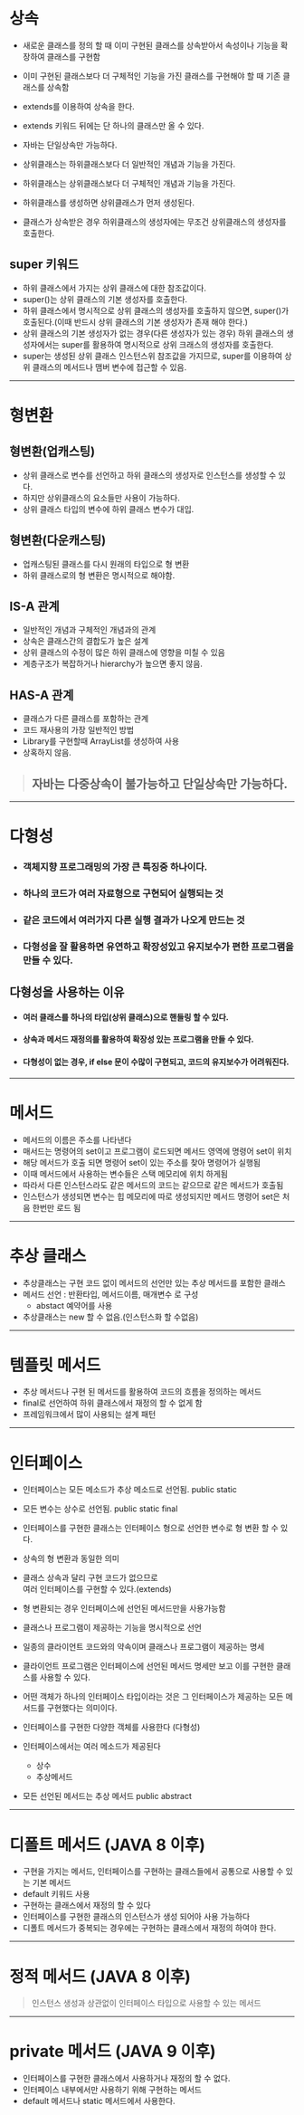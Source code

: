 # 상속    

- 새로운 클래스를 정의 할 때 이미 구현된 클래스를 상속받아서 속성이나 기능을 확장하여 클래스를 구현함    

- 이미 구현된 클래스보다 더 구체적인 기능을 가진 클래스를 구현해야 할 때 기존 클래스를 상속함    

- extends를 이용하여 상속을 한다.  
- extends 키워드 뒤에는 단 하나의 클래스만 올 수 있다.  
- 자바는 단일상속만 가능하다.    

- 상위클래스는 하위클래스보다 더 일반적인 개념과 기능을 가진다.  
- 하위클래스는 상위클래스보다 더 구체적인 개념과 기능을 가진다.    

- 하위클래스를 생성하면 상위클래스가 먼저 생성된다.  
- 클래스가 상속받은 경우 하위클래스의 생성자에는 무조건 상위클래스의 생성자를 호출한다.    

## super 키워드
- 하위 클래스에서 가지는 상위 클래스에 대한 참조값이다.
- super()는 상위 클래스의 기본 생성자를 호출한다.
- 하위 클래스에서 명시적으로 상위 클래스의 생성자를 호출하지 않으면, super()가 호출된다.(이때 반드시 상위 클래스의 기본 생성자가 존재 해야 한다.)
- 상위 클래스의 기본 생성자가 없는 경우(다른 생성자가 있는 경우) 하위 클래스의 생성자에서는 super를 활용하여 명시적으로 상위 크래스의 생성자를 호출한다.
- super는 생성된 상위 클래스 인스턴스위 참조값을 가지므로, super를 이용하여 상위 클래스의 메서드나 맴버 변수에 접근할 수 있음.
---------------------------------------------------------------
# 형변환
## 형변환(업캐스팅)  
- 상위 클래스로 변수를 선언하고 하위 클래스의 생성자로 인스턴스를 생성할 수 있다.
- 하지만 상위클래스의 요소들만 사용이 가능하다.  
- 상위 클래스 타입의 변수에 하위 클래스 변수가 대입.    

## 형변환(다운캐스팅)  
- 업캐스팅된 클래스를 다시 원래의 타입으로 형 변환  
- 하위 클래스로의 형 변환은 명시적으로 해야함.    

## IS-A 관계  
- 일반적인 개념과 구체적인 개념과의 관계  
- 상속은 클래스간의 결합도가 높은 설계  
- 상위 클래스의 수정이 많은 하위 클래스에 영향을 미칠 수 있음  
- 계층구조가 복잡하거나 hierarchy가 높으면 좋지 않음.    

## HAS-A 관계  
- 클래스가 다른 클래스를 포함하는 관계  
- 코드 재사용의 가장 일반적인 방법  
- Library를 구현할때 ArrayList를 생성하여 사용  
- 상혹하지 않음.    

> ## 자바는 다중상속이 불가능하고 단일상속만 가능하다.      
--------------
# 다형성
- ### 객체지향 프로그래밍의 가장 큰 특징중 하나이다.
- ### 하나의 코드가 여러 자료형으로 구현되어 실행되는 것
- ### 같은 코드에서 여러가지 다른 실행 결과가 나오게 만드는 것
- ### 다형성을 잘 활용하면 유연하고 확장성있고 유지보수가 편한 프로그램을 만들 수 있다.

## 다형성을 사용하는 이유
- #### 여러 클래스를 하나의 타입(상위 클래스)으로 핸들링 할 수 있다.
- #### 상속과 메서드 재정의를 활용하여 확장성 있는 프로그램을 만들 수 있다.
- #### 다형성이 없는 경우, if else 문이 수많이 구현되고, 코드의 유지보수가 어려워진다.
-------------------------------------------------------------
# 메서드    

- 메서드의 이름은 주소를 나타낸다  
- 매서드는 명령어의 set이고 프로그램이 로드되면 메서드 영역에 명령어 set이 위치  
- 해당 메서드가 호출 되면 명령어 set이 있는 주소를 찾아 명령어가 실행됨  
- 이때 메서드에서 사용하는 변수들은 스택 메모리에 위치 하게됨  
- 따라서 다른 인스턴스라도 같은 메서드의 코드는 같으므로 같은 메서드가 호출됨  
- 인스턴스가 생성되면 변수는 힙 메모리에 따로 생성되지만 메서드 명령어 set은 처음 한번만 로드 됨    
-------------------------------------------------------------
# 추상 클래스    

- 추상클래스는 구현 코드 없이 메서드의 선언만 있는 추상 메서드를 포함한 클래스  
- 메서드 선언 : 반환타입, 메서드이름, 매개변수 로 구성  
    - abstact 예약어를 사용  
- 추상클래스는 new 할 수 없음.(인스턴스화 할 수없음)    
-------------------------------------------------------------
# 템플릿 메서드    

- 추상 메서드나 구현 된 메서드를 활용하여 코드의 흐름을 정의하는 메서드  
- final로 선언하여 하위 클래스에서 재정의 할 수 없게 함  
- 프레임워크에서 많이 사용되는 설계 패턴    
-------------------------------------------------------------
# 인터페이스    

- 인터페이스는 모든 메소드가 추상 메소드로 선언됨. public static  
- 모든 변수는 상수로 선언됨. public static final    

- 인터페이스를 구현한 클래스는 인터페이스 형으로 선언한 변수로 형 변환 할 수 있다.  
- 상속의 형 변환과 동일한 의미  
- 클래스 상속과 달리 구현 코드가 없으므로  
    여러 인터페이스를 구현할 수 있다.(extends)  
- 형 변환되는 경우 인터페이스에 선언된 메서드만을 사용가능함    

- 클래스나 프로그램이 제공하는 기능을 명시적으로 선언  
- 일종의 클라이언트 코드와의 약속이며 클래스나 프로그램이 제공하는 명세  
- 클라이언트 프로그램은 인터페이스에 선언된 메서드 명세만 보고 이를 구현한 클래스를 사용할 수 있다.  
- 어떤 객체가 하나의 인터페이스 타입이라는 것은 그 인터페이스가 제공하는 모든 메서드를 구현했다는 의미이다.  
- 인터페이스를 구현한 다양한 객체를 사용한다 (다형성)    

- 인터페이스에서는 여러 메소드가 제공된다  
    - 상수  
    - 추상메서드  
- 모든 선언된 메서드는 추상 메서드 public abstract    
--------------------------------------------------------------
# 디폴트 메서드 (JAVA 8 이후)  
- 구현을 가지는 메서드, 인터페이스를 구현하는 클래스들에서 공통으로 사용할 수 있는 기본 메서드  
- default 키워드 사용  
- 구현하는 클래스에서 재정의 할 수 있다  
- 인터페이스를 구현한 클래스의 인스턴스가 생성 되어아 사용 가능하다  
- 디폴트 메서드가 중복되는 경우에는 구현하는 클래스에서 재정의 하여야 한다.    
--------------------------------------------------------------
# 정적 메서드 (JAVA 8 이후)  
> 인스턴스 생성과 상관없이 인터페이스 타입으로 사용할 수 있는 메서드    
-------------------------------------------------
# private 메서드 (JAVA 9 이후)  
- 인터페이스를 구현한 클래스에서 사용하거나 재정의 할 수 없다.  
- 인터페이스 내부에서만 사용하기 위해 구현하는 메서드  
- default 메서드나 static 메서드에서 사용한다.  